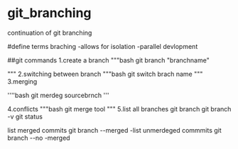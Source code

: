 # git_branching
continuation of git branching

#define terms
braching
-allows for isolation
-parallel devlopment

##git commands
1.create a branch
"""bash
    git branch "branchname"

"""
2.switching between branch
"""bash
     git switch brach name
"""
3.merging

''''bash
git merdeg sourcebrnch
'''

4.conflicts
"""bash
git merge tool
"""
5.list all branches
git branch
git branch -v
git status

list merged commits
git branch --merged
-list unmerdeged commmits
git branch --no -merged

